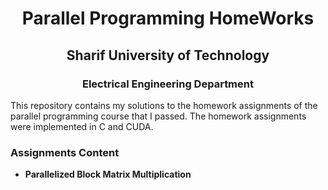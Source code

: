 <h1 align='center'> Parallel Programming HomeWorks </h1>

<h2 align='center'> Sharif University of Technology </h2>

<h3 align='center'> Electrical Engineering Department </h3>

This repository contains my solutions to the homework assignments of the parallel programming course that I passed. 
The homework assignments were implemented in C and CUDA.

### Assignments Content
- **Parallelized Block Matrix Multiplication**
